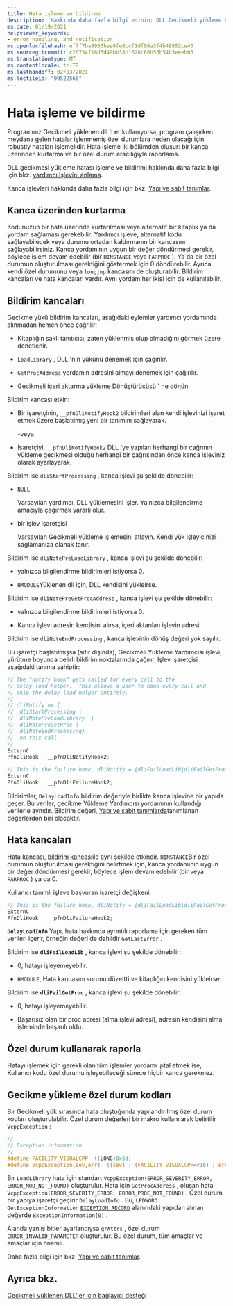 ```yaml
---
title: Hata işleme ve bildirme
description: 'Hakkında daha fazla bilgi edinin: DLL Gecikmeli yükleme hatası işleme ve bildirim'
ms.date: 01/19/2021
helpviewer_keywords:
- error handling, and notification
ms.openlocfilehash: efff7ba9956bee8fe6ccf1df96a3f4b49852ce43
ms.sourcegitcommit: c20734f18d3d49bb38b1628c68b53b54b3eeeb03
ms.translationtype: MT
ms.contentlocale: tr-TR
ms.lasthandoff: 02/03/2021
ms.locfileid: "99522566"
---
```

# <a name="error-handling-and-notification"></a>Hata işleme ve bildirme

Programınız Gecikmeli yüklenen dll 'Ler kullanıyorsa, program çalışırken meydana gelen hatalar işlenmemiş özel durumlara neden olacağı için robustly hataları işlemelidir. Hata işleme iki bölümden oluşur: bir kanca üzerinden kurtarma ve bir özel durum aracılığıyla raporlama.

DLL gecikmesi yükleme hatası işleme ve bildirimi hakkında daha fazla bilgi için bkz. [yardımcı Işlevini anlama](understanding-the-helper-function.md).

Kanca işlevleri hakkında daha fazla bilgi için bkz. [Yapı ve sabit tanımlar](understanding-the-helper-function.md#structure-and-constant-definitions).

## <a name="recovery-through-a-hook"></a>Kanca üzerinden kurtarma

Kodunuzun bir hata üzerinde kurtarılması veya alternatif bir kitaplık ya da yordam sağlaması gerekebilir. Yardımcı işleve, alternatif kodu sağlayabilecek veya durumu ortadan kaldırmanın bir kancasını sağlayabilirsiniz. Kanca yordamının uygun bir değer döndürmesi gerekir, böylece işlem devam edebilir (bir `HINSTANCE` veya `FARPROC` ). Ya da bir özel durumun oluşturulması gerektiğini göstermek için 0 döndürebilir. Ayrıca kendi özel durumunu veya `longjmp` kancasını de oluşturabilir. Bildirim kancaları ve hata kancaları vardır. Aynı yordam her ikisi için de kullanılabilir.

## <a name="notification-hooks"></a><a name="notification-hooks"></a> Bildirim kancaları

Gecikme yükü bildirim kancaları, aşağıdaki eylemler yardımcı yordamında alınmadan hemen önce çağrılır:

- Kitaplığın saklı tanıtıcısı, zaten yüklenmiş olup olmadığını görmek üzere denetlenir.

- `LoadLibrary` , DLL 'nin yükünü denemek için çağırılır.

- `GetProcAddress` yordamın adresini almayı denemek için çağırılır.

- Gecikmeli içeri aktarma yükleme Dönüştürücüsü ' ne dönün.

Bildirim kancası etkin:

- Bir işaretçinin, `__pfnDliNotifyHook2` bildirimleri alan kendi işlevinizi işaret etmek üzere başlatılmış yeni bir tanımını sağlayarak.

   \-veya

- İşaretçiyi, `__pfnDliNotifyHook2` DLL 'ye yapılan herhangi bir çağrının yükleme gecikmesi olduğu herhangi bir çağrısından önce kanca işleviniz olarak ayarlayarak.

Bildirim ise `dliStartProcessing` , kanca işlevi şu şekilde dönebilir:

- `NULL`

   Varsayılan yardımcı, DLL yüklemesini işler. Yalnızca bilgilendirme amacıyla çağırmak yararlı olur.

- bir işlev işaretçisi

   Varsayılan Gecikmeli yükleme işlemesini atlayın. Kendi yük işleyicinizi sağlamanıza olanak tanır.

Bildirim ise `dliNotePreLoadLibrary` , kanca işlevi şu şekilde dönebilir:

- yalnızca bilgilendirme bildirimleri istiyorsa 0.

- `HMODULE`Yüklenen dll için, DLL kendisini yükleirse.

Bildirim ise `dliNotePreGetProcAddress` , kanca işlevi şu şekilde dönebilir:

- yalnızca bilgilendirme bildirimleri istiyorsa 0.

- Kanca işlevi adresin kendisini alırsa, içeri aktarılan işlevin adresi.

Bildirim ise `dliNoteEndProcessing` , kanca işlevinin dönüş değeri yok sayılır.

Bu işaretçi başlatılmışsa (sıfır dışında), Gecikmeli Yükleme Yardımcısı işlevi, yürütme boyunca belirli bildirim noktalarında çağırır. İşlev işaretçisi aşağıdaki tanıma sahiptir:

```C
// The "notify hook" gets called for every call to the
// delay load helper.  This allows a user to hook every call and
// skip the delay load helper entirely.
//
// dliNotify == {
//  dliStartProcessing |
//  dliNotePreLoadLibrary  |
//  dliNotePreGetProc |
//  dliNoteEndProcessing}
//  on this call.
//
ExternC
PfnDliHook   __pfnDliNotifyHook2;

// This is the failure hook, dliNotify = {dliFailLoadLib|dliFailGetProc}
ExternC
PfnDliHook   __pfnDliFailureHook2;
```

Bildirimler, `DelayLoadInfo` bildirim değeriyle birlikte kanca işlevine bir yapıda geçer. Bu veriler, gecikme Yükleme Yardımcısı yordamının kullandığı verilerle aynıdır. Bildirim değeri, [Yapı ve sabit tanımlarda](understanding-the-helper-function.md#structure-and-constant-definitions)tanımlanan değerlerden biri olacaktır.

## <a name="failure-hooks"></a><a name="failure-hooks"></a> Hata kancaları

Hata kancası, [bildirim kancası](#notification-hooks)ile aynı şekilde etkindir. `HINSTANCE`Bir özel durumun oluşturulması gerektiğini belirtmek için, kanca yordamının uygun bir değer döndürmesi gerekir, böylece işlem devam edebilir (bir veya `FARPROC` ) ya da 0.

Kullanıcı tanımlı işleve başvuran işaretçi değişkeni:

```C
// This is the failure hook, dliNotify = {dliFailLoadLib|dliFailGetProc}
ExternC
PfnDliHook   __pfnDliFailureHook2;
```

**`DelayLoadInfo`** Yapı, hata hakkında ayrıntılı raporlama için gereken tüm verileri içerir, örneğin değeri de dahildir `GetLastError` .

Bildirim ise **`dliFailLoadLib`** , kanca işlevi şu şekilde dönebilir:

- 0, hatayı işleyemeyebilir.

- `HMODULE`, Hata kancasını sorunu düzeltti ve kitaplığın kendisini yükleirse.

Bildirim ise **`dliFailGetProc`** , kanca işlevi şu şekilde dönebilir:

- 0, hatayı işleyemeyebilir.

- Başarısız olan bir proc adresi (alma işlevi adresi), adresin kendisini alma işleminde başarılı oldu.

## <a name="report-by-using-an-exception"></a>Özel durum kullanarak raporla

Hatayı işlemek için gerekli olan tüm işlemler yordamı iptal etmek ise, Kullanıcı kodu özel durumu işleyebileceği sürece hiçbir kanca gerekmez.

## <a name="delay-load-exception-codes"></a><a name="delay-load-exception-codes"></a> Gecikme yükleme özel durum kodları

Bir Gecikmeli yük sırasında hata oluştuğunda yapılandırılmış özel durum kodları oluşturulabilir. Özel durum değerleri bir makro kullanılarak belirtilir `VcppException` :

```C
//
// Exception information
//
#define FACILITY_VISUALCPP  ((LONG)0x6d)
#define VcppException(sev,err)  ((sev) | (FACILITY_VISUALCPP<<16) | err)
```

Bir `LoadLibrary` hata için standart `VcppException(ERROR_SEVERITY_ERROR, ERROR_MOD_NOT_FOUND)` oluşturulur. Hata için `GetProcAddress` , oluşan hata `VcppException(ERROR_SEVERITY_ERROR, ERROR_PROC_NOT_FOUND)` . Özel durum bir yapıya işaretçi geçirir `DelayLoadInfo` . Bu, `LPDWORD` `GetExceptionInformation` [`EXCEPTION_RECORD`](/windows/win32/api/winnt/ns-winnt-exception_record) alanındaki yapıdan alınan değerde `ExceptionInformation[0]` .

Alanda yanlış bitler ayarlandıysa `grAttrs` , özel durum `ERROR_INVALID_PARAMETER` oluşturulur. Bu özel durum, tüm amaçlar ve amaçlar için önemli.

Daha fazla bilgi için bkz. [Yapı ve sabit tanımlar](understanding-the-helper-function.md#structure-and-constant-definitions).

## <a name="see-also"></a>Ayrıca bkz.

[Gecikmeli yüklenen DLL'ler için bağlayıcı desteği](linker-support-for-delay-loaded-dlls.md)
